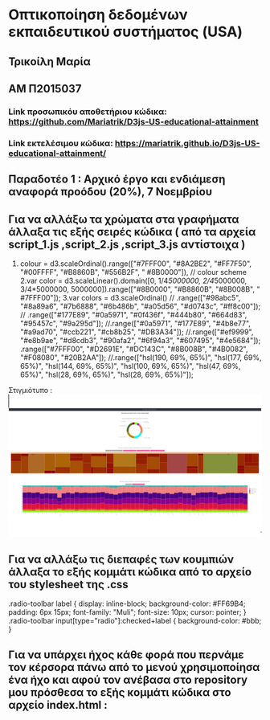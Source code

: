 # Οπτικοποίηση δεδομένων εκπαιδευτικού συστήματος (USA)

## Τρικοίλη Μαρία
## ΑΜ Π2015037

### Link προσωπικόυ αποθετήριου κώδικα: https://github.com/Mariatrik/D3js-US-educational-attainment
### Link εκτελέσιμου κώδικα: https://mariatrik.github.io/D3js-US-educational-attainment/ <br>

## Παραδοτέο 1 : Αρχικό έργο και ενδιάμεση αναφορά προόδου (20%), 7 Νοεμβρίου


## Για να αλλάξω τα χρώματα στα γραφήματα άλλαξα τις εξής σειρές κώδικα ( από τα αρχεία script_1.js ,script_2.js ,script_3.js αντίστοιχα )
  1. colour = d3.scaleOrdinal().range(["#7FFF00", "#8A2BE2", "#FF7F50", "#00FFFF", "#B8860B", "#556B2F", "	#8B0000"]), // colour scheme
  2.var color = d3.scaleLinear().domain([0, 1/4*5000000, 2/4*5000000, 3/4*5000000, 5000000]).range(["#8B0000", "#B8860B", "#8B008B", "	#7FFF00"]);
  3.var colors = d3.scaleOrdinal()
//    .range(["#98abc5", "#8a89a6", "#7b6888", "#6b486b", "#a05d56", "#d0743c", "#ff8c00"]);
//    .range(["#177E89", "#0a5971", "#0f436f", "#444b80", "#664d83", "#95457c", "#9a295d"]);
//.range(["#0a5971", "#177E89", "#4b8e77", "#a9ad70", "#ccb221", "#cb8b25", "#DB3A34"]);
//.range(["#ef9999", "#e8b9ae", "#d8cdb3", "#90afa2", "#6f94a3", "#607495", "#4e5684"]);
.range(["#7FFF00", "#D2691E", "#DC143C", "#8B008B", "#4B0082", "#F08080", "#20B2AA"]);
//.range(["hsl(190, 69%, 65%)", "hsl(177, 69%, 65%)", "hsl(144, 69%, 65%)", "hsl(100, 69%, 65%)", "hsl(47, 69%, 65%)", "hsl(28, 69%, 65%)", "hsl(28, 69%, 65%)"]);

 Στιγμιότυπο : 
![screenshot](screenshot.png)

## Για να αλλάξω τις διεπαφές των κουμπιών άλλαξα το εξής κομμάτι κώδικα από το αρχείο του stylesheet της .css
 .radio-toolbar label {
  display: inline-block;
  background-color: #FF69B4;
  padding: 6px 15px;
  font-family: "Muli";
  font-size: 10px;
  cursor: pointer;
  }
.radio-toolbar input[type="radio"]:checked+label {
  background-color: #bbb;
}

## Για να υπάρχει ήχος κάθε φορά που περνάμε τον κέρσορα πάνω από το μενού χρησιμοποίησα ένα ήχο και αφού τον ανέβασα στο repository μου πρόσθεσα το εξής κομμάτι κώδικα στο αρχείο index.html :
  <audio id="sound" src="click.mp3"></audio>
    <a onmouseover = "playSound();"></a>
    <script>
        function playSound() {
          var sound = document.getElementById("sound");
          sound.play();
      }        
      </script>
